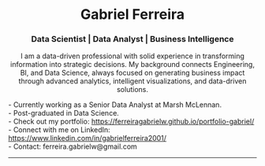<h1 align="center">Gabriel Ferreira</h1>

<h3 align="center">Data Scientist | Data Analyst | Business Intelligence</h3>

<p align="center">
I am a data-driven professional with solid experience in transforming information into strategic decisions. My background connects Engineering, BI, and Data Science, always focused on generating business impact through advanced analytics, intelligent visualizations, and data-driven solutions.
</p>

<p align="left">
- Currently working as a Senior Data Analyst at Marsh McLennan.<br>
-  Post-graduated in Data Science.<br>
- Check out my portfolio: <a href="https://ferreiragabrielw.github.io/portfolio-gabriel/">https://ferreiragabrielw.github.io/portfolio-gabriel/</a><br>
- Connect with me on LinkedIn: <a href="https://www.linkedin.com/in/gabrielferreira2001/">https://www.linkedin.com/in/gabrielferreira2001/</a><br>
- Contact: ferreira.gabrielw@gmail.com
</p>

---

